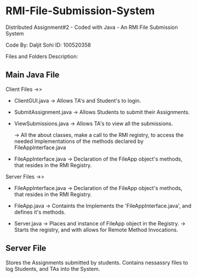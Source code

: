 # RMI-File-Submission-System
Distributed Assignment#2 - Coded with Java - An RMI File Submission System

Code By: Daljit Sohi
ID: 100520358


Files and Folders Description:

Main Java File
----------------------------------------------------------------------------------------------------------------------------------

Client Files ->>
- ClientGUI.java
  -> Allows TA's and Student's to login. 
  
- SubmitAssignment.java
  -> Allows Students to submit their Assignments. 
  
- ViewSubmissions.java
  -> Allows TA's to view all the submissions.
  
  -> All the about classes, make a call to the RMI registry, to access the needed Implementations of the methods 
    declared by FileAppInterface.java
  
- FileAppInterface.java
  -> Declaration of the FileApp object's methods, that resides in the RMI Registry.

Server Files ->>
- FileAppInterface.java
  -> Declaration of the FileApp object's methods, that resides in the RMI Registry.
  
- FileApp.java
  -> Containts the Implements the 'FileAppInterface.java', and defines it's methods.

- Server.java
  -> Places and instance of FileApp object in the Registry.
  -> Starts the registry, and with allows for Remote Method Invocations.


Server File
----------------------------------------------------------------------------------------------------------------------------------
Stores the Assignments submitted by students.
Contains nessassry files to log Students, and TAs into the System.

  
  
  
